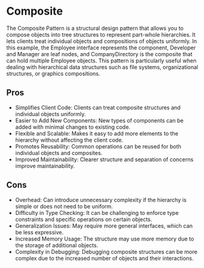 # Composite

The Composite Pattern is a structural design pattern that allows you to compose objects into tree structures to
represent part-whole hierarchies. It lets clients treat individual objects and compositions of objects uniformly. In
this example, the Employee interface represents the component, Developer and Manager are leaf nodes, and
CompanyDirectory is the composite that can hold multiple Employee objects. This pattern is particularly useful when
dealing with hierarchical data structures such as file systems, organizational structures, or graphics compositions.

## Pros

- Simplifies Client Code: Clients can treat composite structures and individual objects uniformly.
- Easier to Add New Components: New types of components can be added with minimal changes to existing code.
- Flexible and Scalable: Makes it easy to add more elements to the hierarchy without affecting the client code.
- Promotes Reusability: Common operations can be reused for both individual objects and composites.
- Improved Maintainability: Clearer structure and separation of concerns improve maintainability.

## Cons

- Overhead: Can introduce unnecessary complexity if the hierarchy is simple or does not need to be uniform.
- Difficulty in Type Checking: It can be challenging to enforce type constraints and specific operations on certain
  objects.
- Generalization Issues: May require more general interfaces, which can be less expressive.
- Increased Memory Usage: The structure may use more memory due to the storage of additional objects.
- Complexity in Debugging: Debugging composite structures can be more complex due to the increased number of objects and
  their interactions.
